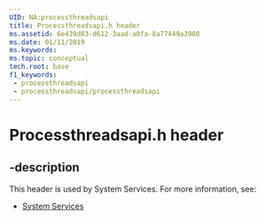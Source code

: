 ```yaml
---
UID: NA:processthreadsapi
title: Processthreadsapi.h header
ms.assetid: 6e439d03-d612-3aad-a0fa-8a77449a3900
ms.date: 01/11/2019
ms.keywords: 
ms.topic: conceptual
tech.root: base
f1_keywords:
 - processthreadsapi
 - processthreadsapi/processthreadsapi
---
```


# Processthreadsapi.h header


## -description

This header is used by System Services. For more information, see:

- [System Services](../_base/index.md)

